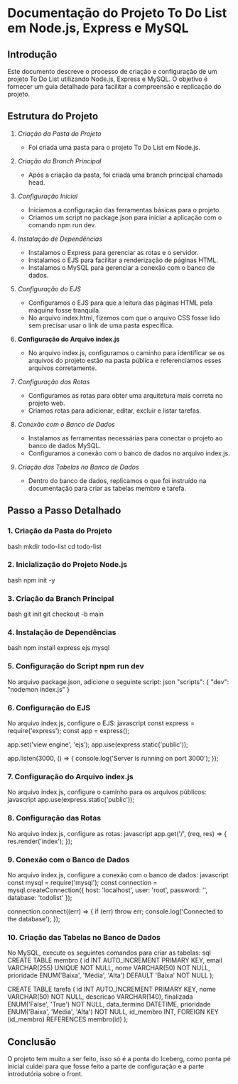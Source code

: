 # Documentação do Projeto To Do List em Node.js, Express e MySQL

## Introdução
Este documento descreve o processo de criação e configuração de um projeto To Do List utilizando Node.js, Express e MySQL. O objetivo é fornecer um guia detalhado para
facilitar a compreensão e replicação do projeto.

## Estrutura do Projeto
1. *Criação da Pasta do Projeto*
   - Foi criada uma pasta para o projeto To Do List em Node.js.

2. *Criação da Branch Principal*
   - Após a criação da pasta, foi criada uma branch principal chamada head.

3. *Configuração Inicial*
   - Iniciamos a configuração das ferramentas básicas para o projeto.
   - Criamos um script no package.json para iniciar a aplicação com o comando npm run dev.

4. *Instalação de Dependências*
   - Instalamos o Express para gerenciar as rotas e o servidor.
   - Instalamos o EJS para facilitar a renderização de páginas HTML.
   - Instalamos o MySQL para gerenciar a conexão com o banco de dados.

5. *Configuração do EJS*
   - Configuramos o EJS para que a leitura das páginas HTML pela máquina fosse tranquila.
   - No arquivo index.html, fizemos com que o arquivo CSS fosse lido sem precisar usar o link de uma pasta específica.

6. **Configuração do Arquivo index.js**
   - No arquivo index.js, configuramos o caminho para identificar se os arquivos do projeto estão na pasta pública e referenciamos esses arquivos corretamente.

7. *Configuração das Rotas*
   - Configuramos as rotas para obter uma arquitetura mais correta no projeto web.
   - Criamos rotas para adicionar, editar, excluir e listar tarefas.

8. *Conexão com o Banco de Dados*
   - Instalamos as ferramentas necessárias para conectar o projeto ao banco de dados MySQL.
   - Configuramos a conexão com o banco de dados no arquivo index.js.

9. *Criação das Tabelas no Banco de Dados*
   - Dentro do banco de dados, replicamos o que foi instruído na documentação para criar as tabelas membro e tarefa.

## Passo a Passo Detalhado

### 1. Criação da Pasta do Projeto
bash
mkdir todo-list
cd todo-list


### 2. Inicialização do Projeto Node.js
bash
npm init -y


### 3. Criação da Branch Principal
bash
git init
git checkout -b main


### 4. Instalação de Dependências
bash
npm install express ejs mysql


### 5. Configuração do Script npm run dev
No arquivo package.json, adicione o seguinte script:
json
"scripts": {
  "dev": "nodemon index.js"
}

### 6. Configuração do EJS
No arquivo index.js, configure o EJS:
javascript
const express = require('express');
const app = express();

app.set('view engine', 'ejs');
app.use(express.static('public'));

app.listen(3000, () => {
  console.log('Server is running on port 3000');
});


### 7. Configuração do Arquivo index.js
No arquivo index.js, configure o caminho para os arquivos públicos:
javascript
app.use(express.static('public'));


### 8. Configuração das Rotas
No arquivo index.js, configure as rotas:
javascript
app.get('/', (req, res) => {
  res.render('index');
});


### 9. Conexão com o Banco de Dados
No arquivo index.js, configure a conexão com o banco de dados:
javascript
const mysql = require('mysql');
const connection = mysql.createConnection({
  host: 'localhost',
  user: 'root',
  password: '',
  database: 'todolist'
});

connection.connect((err) => {
  if (err) throw err;
  console.log('Connected to the database');
});


### 10. Criação das Tabelas no Banco de Dados
No MySQL, execute os seguintes comandos para criar as tabelas:
sql
CREATE TABLE membro (
    id INT AUTO_INCREMENT PRIMARY KEY,
    email VARCHAR(255) UNIQUE NOT NULL,
    nome VARCHAR(50) NOT NULL,
    prioridade ENUM('Baixa', 'Média', 'Alta') DEFAULT 'Baixa' NOT NULL
);

CREATE TABLE tarefa (
    id INT AUTO_INCREMENT PRIMARY KEY,
    nome VARCHAR(50) NOT NULL,
    descricao VARCHAR(140),
    finalizada ENUM('False', 'True') NOT NULL,
    data_termino DATETIME,
    prioridade ENUM('Baixa', 'Media', 'Alta') NOT NULL,
    id_membro INT,
    FOREIGN KEY (id_membro) REFERENCES membro(id)
);


## Conclusão
O projeto tem muito a ser feito, isso só é a ponta do Iceberg, como ponta pé inicial cuidei para que fosse feito a parte de configuração e a parte introdutória sobre o front.
